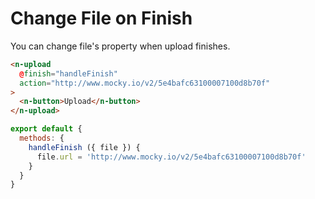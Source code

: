 # Change File on Finish

You can change file's property when upload finishes.

```html
<n-upload
  @finish="handleFinish"
  action="http://www.mocky.io/v2/5e4bafc63100007100d8b70f"
>
  <n-button>Upload</n-button>
</n-upload>
```

```js
export default {
  methods: {
    handleFinish ({ file }) {
      file.url = 'http://www.mocky.io/v2/5e4bafc63100007100d8b70f'
    }
  }
}
```
